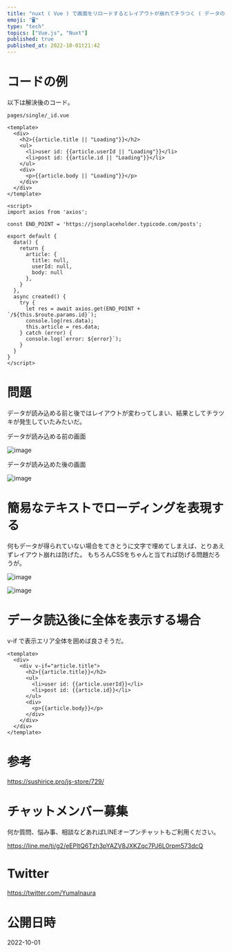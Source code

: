 ```yaml
---
title: "nuxt ( Vue ) で画面をリロードするとレイアウトが崩れてチラつく ( データのローディング中をテキストで表現する )"
emoji: "🖥"
type: "tech"
topics: ["Vue.js", "Nuxt"]
published: true
published_at: 2022-10-01t21:42
---
```


# コードの例

以下は解決後のコード。


`pages/single/_id.vue`

```vue
<template>
  <div>
    <h2>{{article.title || "Loading"}}</h2>
    <ul>
      <li>user id: {{article.userId || "Loading"}}</li>
      <li>post id: {{article.id || "Loading"}}</li>
    </ul>
    <div>
      <p>{{article.body || "Loading"}}</p>
    </div>
  </div>
</template>

<script>
import axios from 'axios';

const END_POINT = 'https://jsonplaceholder.typicode.com/posts';

export default {
  data() {
    return {
      article: {
        title: null,
        userId: null,
        body: null
      },
    }
  },
  async created() {
    try {
      let res = await axios.get(END_POINT + `/${this.$route.params.id}`);
      console.log(res.data);
      this.article = res.data;
    } catch (error) {
      console.log(`error: ${error}`);
    }
  }
}
</script>
```

# 問題

データが読み込める前と後ではレイアウトが変わってしまい、結果としてチラツキが発生していたみたいだ。


データが読み込める前の画面

![image](https://user-images.githubusercontent.com/13635059/193409975-011d7c20-7b73-40cb-99c4-94d6d411f1b8.png)

データが読み込めた後の画面

![image](https://user-images.githubusercontent.com/13635059/193409976-3b46e061-7c43-4ce9-ac3b-8db38b914b12.png)


# 簡易なテキストでローディングを表現する

何もデータが得られていない場合をてきとうに文字で埋めてしまえば、とりあえずレイアウト崩れは防げた。
もちろんCSSをちゃんと当てれば防げる問題だろうが。

![image](https://user-images.githubusercontent.com/13635059/193409979-9bcee366-60d1-4885-a69c-e4139cd5badf.png)

![image](https://user-images.githubusercontent.com/13635059/193409976-3b46e061-7c43-4ce9-ac3b-8db38b914b12.png)

# データ読込後に全体を表示する場合

v-if で表示エリア全体を囲めば良さそうだ。

```vue
<template>
  <div>
    <div v-if="article.title">
      <h2>{{article.title}}</h2>
      <ul>
        <li>user id: {{article.userId}}</li>
        <li>post id: {{article.id}}</li>
      </ul>
      <div>
        <p>{{article.body}}</p>
      </div>
    </div>
  </div>
</template>

```

# 参考

https://sushirice.pro/js-store/729/

# チャットメンバー募集


何か質問、悩み事、相談などあればLINEオープンチャットもご利用ください。

https://line.me/ti/g2/eEPltQ6Tzh3pYAZV8JXKZqc7PJ6L0rpm573dcQ


# Twitter

https://twitter.com/YumaInaura


# 公開日時

2022-10-01
